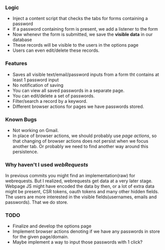 ### Logic

* Inject a content script that checks the tabs for forms containing a password
* If a password containing form is present, we add a listener to the form
* Now whenevr the form is submitted, we save the **visible data** in our database
* These records will be visible to the users in the options page
* Users can even edit/delete these records.

### Features

* Saves all visible text/email/password inputs from a form tht contains at least 1 password input
* No notification of saving
* You can view all saved passwords in a separate page.
* You can edit/delete a set of passwords.
* Filter/search a record by a keyword.
* Different browser actions for pages we have passwords stored.

### Known Bugs

* Not working on Gmail.
* In place of browser actions, we should probably use *page actions*, so that changing of browser actions does not persist when we focus another tab. Or probably we need to find another way around this persistence.


### Why haven't I used *webRequests*
In previous commits you might find an implementation(raw) for webrequests. But I realized, webrequests get data at a very later stage. Webpage JS might have encoded the data by then, or a lot of extra data might be present, CSR tokens, oauth tokens and many other hidden fields.
The users are more interested in the visible fields(usernames, emails and passwords). That we do store.


### TODO
* Finalize and develop the options page
* Implement browser actions denoting if we have any passwords in store for the given page/domain.
* Maybe implement a way to input those passwords with 1 click?